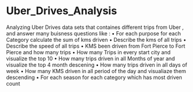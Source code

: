 # Uber_Drives_Analysis

Analyzing Uber Drives data sets that containes different trips from Uber , and answer many buisness questions like :
  • For each purpose for each Category calculate the sum of kms driven
  • Describe the kms of all trips
  • Describe the speed of all trips
  • KMS been driven from Fort Pierce to Fort Pierce and how many trips
  • How many Trips in every start city and visualize the top 10
  • How many trips driven in all Months of year and visualize the top 4 month descening
  • How many trips driven in all days of week
  • How many KMS driven in all period of the day and visualiaze them descending
  • For each season for each category which has most driven count

